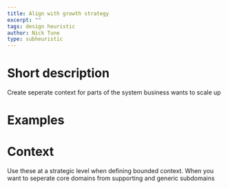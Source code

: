 ```yaml
---
title: Align with growth strategy
excerpt: ""
tags: design heuristic
author: Nick Tune
type: subheuristic
---
```


# Short description

Create seperate context for parts of the system business wants to scale up

# Examples

# Context

Use these at a strategic level when defining bounded context. When you want to seperate core domains from supporting and generic subdomains
